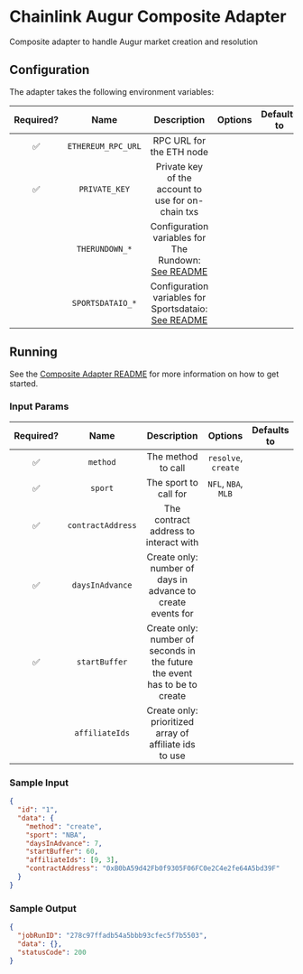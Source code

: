 # Chainlink Augur Composite Adapter

Composite adapter to handle Augur market creation and resolution

## Configuration

The adapter takes the following environment variables:

| Required? |        Name        |                                         Description                                          | Options | Defaults to |
| :-------: | :----------------: | :------------------------------------------------------------------------------------------: | :-----: | :---------: |
|    ✅     | `ETHEREUM_RPC_URL` |                                   RPC URL for the ETH node                                   |         |             |
|    ✅     |   `PRIVATE_KEY`    |                      Private key of the account to use for on-chain txs                      |         |             |
|           |   `THERUNDOWN_*`   |  Configuration variables for The Rundown: [See README](../../sources/therundown/README.md)   |         |             |
|           |  `SPORTSDATAIO_*`  | Configuration variables for Sportsdataio: [See README](../../sources/sportsdataio/README.md) |         |             |

## Running

See the [Composite Adapter README](../README.md) for more information on how to get started.

### Input Params

| Required? |       Name        |                                Description                                 |       Options       | Defaults to |
| :-------: | :---------------: | :------------------------------------------------------------------------: | :-----------------: | :---------: |
|    ✅     |     `method`      |                             The method to call                             | `resolve`, `create` |             |
|    ✅     |      `sport`      |                           The sport to call for                            | `NFL`, `NBA`, `MLB` |             |
|    ✅     | `contractAddress` |                   The contract address to interact with                    |                     |             |
|    ✅     |  `daysInAdvance`  |        Create only: number of days in advance to create events for         |                     |             |
|    ✅     |   `startBuffer`   | Create only: number of seconds in the future the event has to be to create |                     |             |
|           |  `affiliateIds`   |           Create only: prioritized array of affiliate ids to use           |                     |             |

### Sample Input

```json
{
  "id": "1",
  "data": {
    "method": "create",
    "sport": "NBA",
    "daysInAdvance": 7,
    "startBuffer": 60,
    "affiliateIds": [9, 3],
    "contractAddress": "0xB0bA59d42Fb0f9305F06FC0e2C4e2fe64A5bd39F"
  }
}
```

### Sample Output

```json
{
  "jobRunID": "278c97ffadb54a5bbb93cfec5f7b5503",
  "data": {},
  "statusCode": 200
}
```

